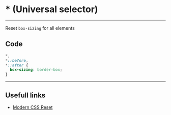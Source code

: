 # \* (Universal selector)

---

Reset `box-sizing` for all elements

## Code

```css
*,
*::before,
*::after {
  box-sizing: border-box;
}
```

---

## Usefull links

- [Modern CSS Reset](https://github.com/hankchizljaw/modern-css-reset)
